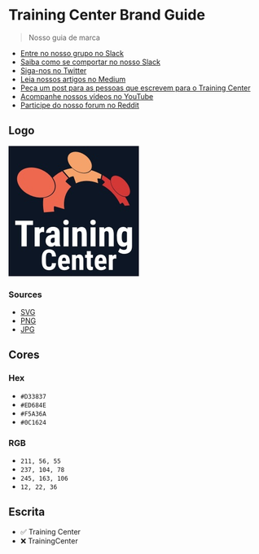 # Training Center Brand Guide

> Nosso guia de marca

<ul>
  <li><a href="https://ctgroups.herokuapp.com/" target="_blank" title="Entre no nosso grupo no Slack">Entre no nosso grupo no Slack</a></li>
  <li><a href="https://medium.com/trainingcenter/como-se-comportar-no-slack-do-training-center-a3715fb7c00f" target="_blank" title="Saiba como se comportar no nosso Slack">Saiba como se comportar no nosso Slack</a></li>
  <li><a href="https://twitter.com/trainingcentr" target="_blank" title="Siga-nos no Twitter">Siga-nos no Twitter</a></li>
  <li><a href="https://medium.com/trainingcenter" target="_blank" title="Leia nossos artigos no Medium">Leia nossos artigos no Medium</a></li>
  <li><a href="bitly.com/quero-post-no-training-center" target="_blank" title="Peça um post para as pessoas que escrevem para o Training Center">Peça um post para as pessoas que escrevem para o Training Center</a></li>
  <li><a href="https://www.youtube.com/c/TrainingCenterChannel" target="_blank" title="Acompanhe nossos vídeos no YouTube">Acompanhe nossos vídeos no YouTube</a></li>
  <li><a href="https://www.reddit.com/r/trainingcentr/" target="_blank" title="Participe do nosso forum no Reddit">Participe do nosso forum no Reddit</a></li>
</ul>

## Logo
![Logo Training Center - JPG - 192x192](./src/jpg/logo-training-center-256x256.jpg)

### Sources
- [SVG](./src/svg)
- [PNG](./src/png)
- [JPG](./src/jpg)

## Cores

### Hex
- `#D33837`
- `#ED684E`
- `#F5A36A`
- `#0C1624`

### RGB
- `211, 56, 55`
- `237, 104, 78`
- `245, 163, 106`
- `12, 22, 36`

## Escrita

- ✅ Training Center
- ❌ TrainingCenter
